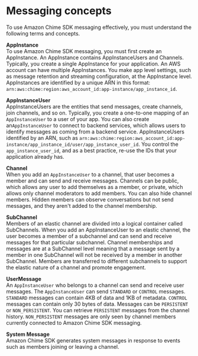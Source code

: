 # Messaging concepts<a name="messaging-concepts"></a>

To use Amazon Chime SDK messaging effectively, you must understand the following terms and concepts\.

**AppInstance**  
To use Amazon Chime SDK messaging, you must first create an AppInstance\. An AppInstance contains AppInstanceUsers and Channels\. Typically, you create a single AppInstance for your application\. An AWS account can have multiple AppInstances\. You make app level settings, such as message retention and streaming configuration, at the AppInstance level\. AppInstances are identified by a unique ARN in this format: `arn:aws:chime:region:aws_account_id:app-instance/app_instance_id`\.

**AppInstanceUser**  
AppInstanceUsers are the entities that send messages, create channels, join channels, and so on\. Typically, you create a one\-to\-one mapping of an `AppInstanceUser` to a user of your app\. You can also create an`AppInstanceUser` to connect to backend services, which allows users to identify messages as coming from a backend service\. AppInstanceUsers identified by an ARN, such as `arn:aws:chime:region:aws_account_id:app-instance/app_instance_id/user/app_instance_user_id`\. You control the `app_instance_user_id`, and as a best practice, re\-use the IDs that your application already has\.

**Channel**  
When you add an `AppInstanceUser` to a channel, that user becomes a member and can send and receive messages\. Channels can be public, which allows any user to add themselves as a member, or private, which allows only channel moderators to add members\. You can also hide channel members\. Hidden members can observe conversations but not send messages, and they aren't added to the channel membership\.

**SubChannel**  
Members of an elastic channel are divided into a logical container called SubChannels\. When you add an AppInstanceUser to an elastic channel, the user becomes a member of a subchannel and can send and receive messages for that particular subchannel\. Channel memberships and messages are at a SubChannel level meaning that a message sent by a member in one SubChannel will not be received by a member in another SubChannel\. Members are transferred to different subchannels to support the elastic nature of a channel and promote engagement\.

**UserMessage**  
An `AppInstanceUser` who belongs to a channel can send and receive user messages\. The `AppInstanceUser` can send `STANDARD` or `CONTROL` messages\. `STANDARD` messages can contain 4KB of data and 1KB of metadata\. `CONTROL` messages can contain only 30 bytes of data\. Messages can be `PERSISTENT` or `NON_PERSISTENT`\. You can retrieve `PERSISTENT` messages from the channel history\. `NON_PERSISTENT` messages are only seen by channel members currently connected to Amazon Chime SDK messaging\.

**System Message**  
Amazon Chime SDK generates system messages in response to events such as members joining or leaving a channel\.